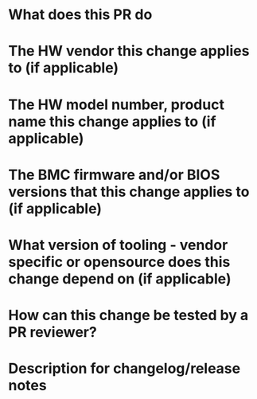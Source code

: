 # What does this PR do

# The HW vendor this change applies to (if applicable)

# The HW model number, product name this change applies to (if applicable)

# The BMC firmware and/or BIOS versions that this change applies to (if applicable)

# What version of tooling - vendor specific or opensource does this change depend on (if applicable)

# How can this change be tested by a PR reviewer?

# Description for changelog/release notes
